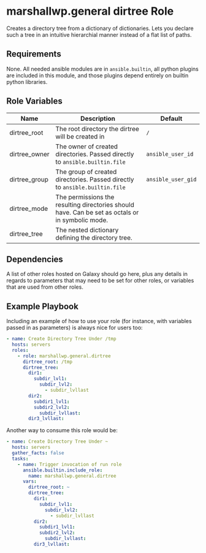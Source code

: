 marshallwp.general dirtree Role
========================

Creates a directory tree from a dictionary of dictionaries. Lets you declare such a tree in an intuitive hierarchial manner instead of a flat list of paths.

Requirements
------------
<!-- Any pre-requisites that may not be covered by Ansible itself or the role should be mentioned here. For instance, if the role uses the EC2 module, it may be a good idea to mention in this section that the boto package is required. -->

None. All needed ansible modules are in `ansible.builtin`, all python plugins are included in this module, and those plugins depend entirely on builtin python libraries.

Role Variables
--------------

| Name | Description | Default |
| ---- | ----------- | ------- |
| dirtree_root | The root directory the dirtree will be created in | `/` |
| dirtree_owner | The owner of created directories.  Passed directly to `ansible.builtin.file` | `ansible_user_id` |
| dirtree_group | The group of created directories.  Passed directly to `ansible.builtin.file` | `ansible_user_gid` |
| dirtree_mode | The permissions the resulting directories should have. Can be set as octals or in symbolic mode. | |
| dirtree_tree | The nested dictionary defining the directory tree. | |

Dependencies
------------

A list of other roles hosted on Galaxy should go here, plus any details in regards to parameters that may need to be set for other roles, or variables that are used from other roles.

Example Playbook
----------------

Including an example of how to use your role (for instance, with variables passed in as parameters) is always nice for users too:

```yaml
- name: Create Directory Tree Under /tmp
  hosts: servers
  roles:
    - role: marshallwp.general.dirtree
      dirtree_root: /tmp
      dirtree_tree:
        dir1:
          subdir_lvl1:
            subdir_lvl2:
              - subdir_lvllast
        dir2:
          subdir1_lvl1:
          subdir2_lvl2:
            subdir_lvllast:
        dir3_lvllast:
```

Another way to consume this role would be:

```yaml
- name: Create Directory Tree Under ~
  hosts: servers
  gather_facts: false
  tasks:
    - name: Trigger invocation of run role
      ansible.builtin.include_role:
        name: marshallwp.general.dirtree
      vars:
        dirtree_root: ~
        dirtree_tree:
          dir1:
            subdir_lvl1:
              subdir_lvl2:
                - subdir_lvllast
          dir2:
            subdir1_lvl1:
            subdir2_lvl2:
              subdir_lvllast:
          dir3_lvllast:
```
